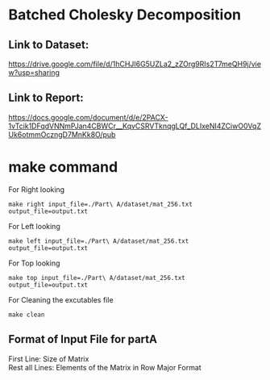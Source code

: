 # Batched Cholesky Decomposition

## Link to Dataset:
https://drive.google.com/file/d/1hCHJI6G5UZLa2_zZOrg9RIs2T7meQH9j/view?usp=sharing

## Link to Report:
https://docs.google.com/document/d/e/2PACX-1vTcik1DFqdVNNmPJan4CBWCr__KqvCSRVTknqgLQf_DLIxeNI4ZCiwO0VqZUk6otmmOczngD7MnKk8O/pub

# make command
For Right looking
```
make right input_file=./Part\ A/dataset/mat_256.txt output_file=output.txt
```

For Left looking
```
make left input_file=./Part\ A/dataset/mat_256.txt output_file=output.txt
```

For Top looking
```
make top input_file=./Part\ A/dataset/mat_256.txt output_file=output.txt
```

For Cleaning the excutables file
```
make clean
```

## Format of Input File for partA
First Line: Size of Matrix <br />
Rest all Lines: Elements of the Matrix in Row Major Format <br />
